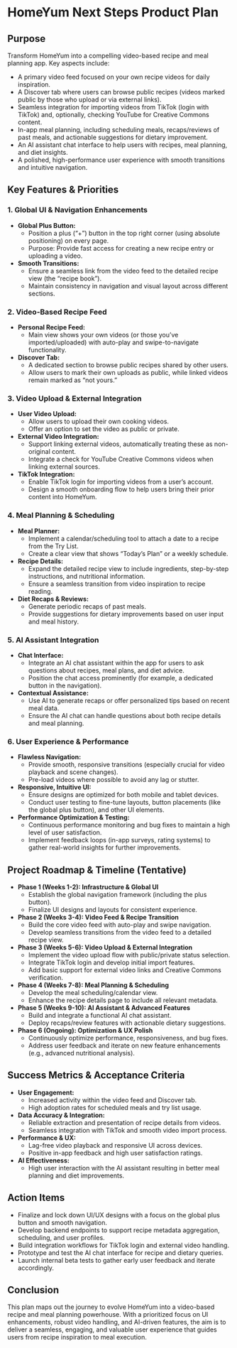 # HomeYum Next Steps Product Plan

## Purpose
Transform HomeYum into a compelling video-based recipe and meal planning app. Key aspects include:
- A primary video feed focused on your own recipe videos for daily inspiration.
- A Discover tab where users can browse public recipes (videos marked public by those who upload or via external links).
- Seamless integration for importing videos from TikTok (login with TikTok) and, optionally, checking YouTube for Creative Commons content.
- In-app meal planning, including scheduling meals, recaps/reviews of past meals, and actionable suggestions for dietary improvement.
- An AI assistant chat interface to help users with recipes, meal planning, and diet insights.
- A polished, high-performance user experience with smooth transitions and intuitive navigation.

## Key Features & Priorities

### 1. Global UI & Navigation Enhancements
- **Global Plus Button:**  
  - Position a plus (“+”) button in the top right corner (using absolute positioning) on every page.
  - Purpose: Provide fast access for creating a new recipe entry or uploading a video.
- **Smooth Transitions:**  
  - Ensure a seamless link from the video feed to the detailed recipe view (the “recipe book”).
  - Maintain consistency in navigation and visual layout across different sections.

### 2. Video-Based Recipe Feed
- **Personal Recipe Feed:**  
  - Main view shows your own videos (or those you’ve imported/uploaded) with auto-play and swipe-to-navigate functionality.
- **Discover Tab:**  
  - A dedicated section to browse public recipes shared by other users.
  - Allow users to mark their own uploads as public, while linked videos remain marked as “not yours.”
  
### 3. Video Upload & External Integration
- **User Video Upload:**  
  - Allow users to upload their own cooking videos.
  - Offer an option to set the video as public or private.
- **External Video Integration:**  
  - Support linking external videos, automatically treating these as non-original content.
  - Integrate a check for YouTube Creative Commons videos when linking external sources.
- **TikTok Integration:**  
  - Enable TikTok login for importing videos from a user’s account.
  - Design a smooth onboarding flow to help users bring their prior content into HomeYum.

### 4. Meal Planning & Scheduling
- **Meal Planner:**  
  - Implement a calendar/scheduling tool to attach a date to a recipe from the Try List.
  - Create a clear view that shows “Today’s Plan” or a weekly schedule.
- **Recipe Details:**  
  - Expand the detailed recipe view to include ingredients, step-by-step instructions, and nutritional information.
  - Ensure a seamless transition from video inspiration to recipe reading.
- **Diet Recaps & Reviews:**  
  - Generate periodic recaps of past meals.
  - Provide suggestions for dietary improvements based on user input and meal history.

### 5. AI Assistant Integration
- **Chat Interface:**  
  - Integrate an AI chat assistant within the app for users to ask questions about recipes, meal plans, and diet advice.
  - Position the chat access prominently (for example, a dedicated button in the navigation).
- **Contextual Assistance:**  
  - Use AI to generate recaps or offer personalized tips based on recent meal data.
  - Ensure the AI chat can handle questions about both recipe details and meal planning.

### 6. User Experience & Performance
- **Flawless Navigation:**  
  - Provide smooth, responsive transitions (especially crucial for video playback and scene changes).
  - Pre-load videos where possible to avoid any lag or stutter.
- **Responsive, Intuitive UI:**  
  - Ensure designs are optimized for both mobile and tablet devices.
  - Conduct user testing to fine-tune layouts, button placements (like the global plus button), and other UI elements.
- **Performance Optimization & Testing:**  
  - Continuous performance monitoring and bug fixes to maintain a high level of user satisfaction.
  - Implement feedback loops (in-app surveys, rating systems) to gather real-world insights for further improvements.

## Project Roadmap & Timeline (Tentative)
- **Phase 1 (Weeks 1-2): Infrastructure & Global UI**
  - Establish the global navigation framework (including the plus button).
  - Finalize UI designs and layouts for consistent experience.
- **Phase 2 (Weeks 3-4): Video Feed & Recipe Transition**
  - Build the core video feed with auto-play and swipe navigation.
  - Develop seamless transitions from the video feed to a detailed recipe view.
- **Phase 3 (Weeks 5-6): Video Upload & External Integration**
  - Implement the video upload flow with public/private status selection.
  - Integrate TikTok login and develop initial import features.
  - Add basic support for external video links and Creative Commons verification.
- **Phase 4 (Weeks 7-8): Meal Planning & Scheduling**
  - Develop the meal scheduling/calendar view.
  - Enhance the recipe details page to include all relevant metadata.
- **Phase 5 (Weeks 9-10): AI Assistant & Advanced Features**
  - Build and integrate a functional AI chat assistant.
  - Deploy recaps/review features with actionable dietary suggestions.
- **Phase 6 (Ongoing): Optimization & UX Polish**
  - Continuously optimize performance, responsiveness, and bug fixes.
  - Address user feedback and iterate on new feature enhancements (e.g., advanced nutritional analysis).

## Success Metrics & Acceptance Criteria
- **User Engagement:**  
  - Increased activity within the video feed and Discover tab.
  - High adoption rates for scheduled meals and try list usage.
- **Data Accuracy & Integration:**  
  - Reliable extraction and presentation of recipe details from videos.
  - Seamless integration with TikTok and smooth video import process.
- **Performance & UX:**  
  - Lag-free video playback and responsive UI across devices.
  - Positive in-app feedback and high user satisfaction ratings.
- **AI Effectiveness:**  
  - High user interaction with the AI assistant resulting in better meal planning and diet improvements.

## Action Items
- Finalize and lock down UI/UX designs with a focus on the global plus button and smooth navigation.
- Develop backend endpoints to support recipe metadata aggregation, scheduling, and user profiles.
- Build integration workflows for TikTok login and external video handling.
- Prototype and test the AI chat interface for recipe and dietary queries.
- Launch internal beta tests to gather early user feedback and iterate accordingly.

## Conclusion
This plan maps out the journey to evolve HomeYum into a video-based recipe and meal planning powerhouse. With a prioritized focus on UI enhancements, robust video handling, and AI-driven features, the aim is to deliver a seamless, engaging, and valuable user experience that guides users from recipe inspiration to meal execution.